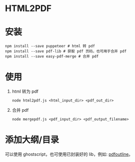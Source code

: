 # HTML2PDF
# 安装
```shell
npm install --save puppeteer # html 转 pdf
npm install --save pdf-lib # 获取 pdf 页码，也可用于合并 pdf
npm install --save easy-pdf-merge # 合并 pdf
```
# 使用

1. html 转为 pdf
    ```shell
    node html2pdf.js <html_input_dir> <pdf_out_dir>
    ```
1. 合并 pdf
    ```shell
    node mergepdf.js <pdf_input_dir> <pdf_output_filename>
    ```

# 添加大纲/目录
可以使用 ghostscript，也可使用已封装好的 lib，例如: [pdfoutline](https://github.com/yutayamamoto/pdfoutline)。
